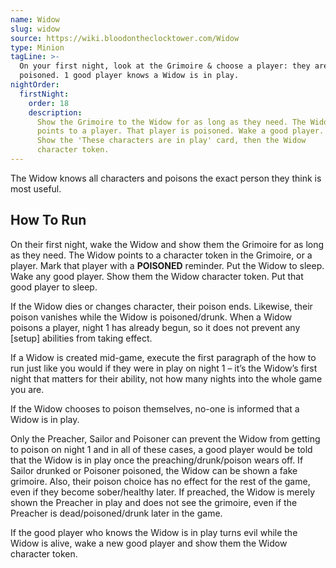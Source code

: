 ```yaml
---
name: Widow
slug: widow
source: https://wiki.bloodontheclocktower.com/Widow
type: Minion
tagLine: >-
  On your first night, look at the Grimoire & choose a player: they are
  poisoned. 1 good player knows a Widow is in play.
nightOrder:
  firstNight:
    order: 18
    description:
      Show the Grimoire to the Widow for as long as they need. The Widow
      points to a player. That player is poisoned. Wake a good player.
      Show the 'These characters are in play' card, then the Widow
      character token.
---
```


The Widow knows all characters and poisons the exact person they think
is most useful.

## How To Run

On their first night, wake the Widow and show them the Grimoire for as
long as they need. The Widow points to a character token in the
Grimoire, or a player. Mark that player with a **POISONED** reminder.
Put the Widow to sleep. Wake any good player. Show them the Widow
character token. Put that good player to sleep.

If the Widow dies or changes character, their poison ends. Likewise,
their poison vanishes while the Widow is poisoned/drunk. When a Widow
poisons a player, night 1 has already begun, so it does not prevent any
[setup] abilities from taking effect.

If a Widow is created mid-game, execute the first paragraph of the how
to run just like you would if they were in play on night 1 – it’s the
Widow’s first night that matters for their ability, not how many nights
into the whole game you are.

If the Widow chooses to poison themselves, no-one is informed that a
Widow is in play.

Only the Preacher, Sailor and Poisoner can prevent the Widow from
getting to poison on night 1 and in all of these cases, a good player
would be told that the Widow is in play once the preaching/drunk/poison
wears off. If Sailor drunked or Poisoner poisoned, the Widow can be
shown a fake grimoire. Also, their poison choice has no effect for the
rest of the game, even if they become sober/healthy later. If preached,
the Widow is merely shown the Preacher in play and does not see the
grimoire, even if the Preacher is dead/poisoned/drunk later in the game.

If the good player who knows the Widow is in play turns evil while the
Widow is alive, wake a new good player and show them the Widow character
token.
